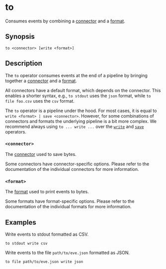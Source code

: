 # to

Consumes events by combining a [connector][connectors] and a [format][formats].

## Synopsis

```
to <connector> [write <format>]
```

## Description

The `to` operator consumes events at the end of a pipeline by bringing together
a [connector][connectors] and a [format][formats].

All connectors have a default format, which depends on the connector. This enables
a shorter syntax, e.g., `to stdout` uses the `json` format, while `to file foo.csv`
uses the `csv` format.

The `to` operator is a pipeline under the hood. For most cases, it is equal to
`write <format> | save <connector>`. However, for some combinations of
connectors and formats the underlying pipeline is a bit more complex. We
recommend always using `to ... write ...` over the
[`write`](../transformations/write.md) and [`save`](save.md) operators.

### `<connector>`

The [connector][connectors] used to save bytes.

Some connectors have connector-specific options. Please refer to the
documentation of the individual connectors for more information.

### `<format>`

The [format][formats] used to print events to bytes.

Some formats have format-specific options. Please refer to the documentation of
the individual formats for more information.

## Examples

Write events to stdout formatted as CSV.

```
to stdout write csv
```

Write events to the file `path/to/eve.json` formatted as JSON.

```
to file path/to/eve.json write json
```

[connectors]: ../../connectors.md
[formats]: ../../formats.md
